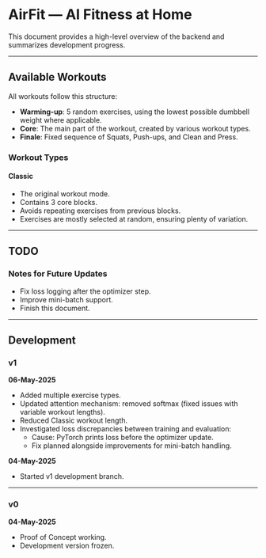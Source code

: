 # AirFit — AI Fitness at Home

This document provides a high-level overview of the backend and summarizes development progress.

---

## Available Workouts

All workouts follow this structure:
- **Warming-up**: 5 random exercises, using the lowest possible dumbbell weight where applicable.
- **Core**: The main part of the workout, created by various workout types.
- **Finale**: Fixed sequence of Squats, Push-ups, and Clean and Press.

### Workout Types

#### Classic
- The original workout mode.
- Contains 3 core blocks.
- Avoids repeating exercises from previous blocks.
- Exercises are mostly selected at random, ensuring plenty of variation.

---

## TODO

### Notes for Future Updates
- Fix loss logging after the optimizer step.
- Improve mini-batch support.
- Finish this document.

---

## Development

### v1

**06-May-2025**
- Added multiple exercise types.
- Updated attention mechanism: removed softmax (fixed issues with variable workout lengths).
- Reduced Classic workout length.
- Investigated loss discrepancies between training and evaluation:
  - Cause: PyTorch prints loss before the optimizer update.
  - Fix planned alongside improvements for mini-batch handling.

**04-May-2025**
- Started v1 development branch.

---

### v0

**04-May-2025**
- Proof of Concept working.
- Development version frozen.
